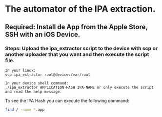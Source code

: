 # The automator of the IPA extraction.

## Required: Install de App from the Apple Store, SSH with an iOS Device.

### Steps: Upload the ipa_extractor script to the device with scp or another uploader that you want and then execute the script file.

```shell
In your linux:
scp ipa_extractor root@device:/var/root

In your device shell command:
./ipa_extractor APPLICATION-HASH IPA-NAME or only execute the script and read the help message.
```

To see the IPA Hash you can execute the following command:
```bash
find / -name *.app
```
